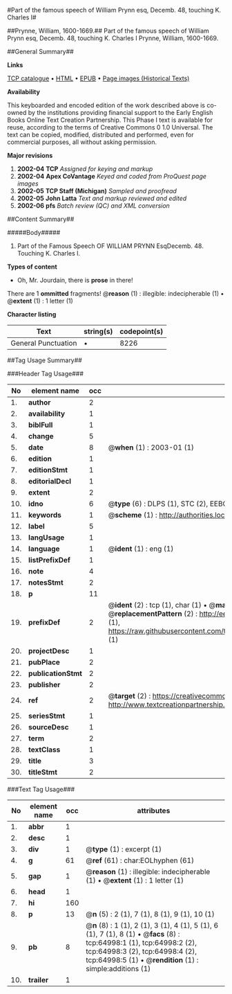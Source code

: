 #Part of the famous speech of William Prynn esq, Decemb. 48, touching K. Charles I#

##Prynne, William, 1600-1669.##
Part of the famous speech of William Prynn esq, Decemb. 48, touching K. Charles I
Prynne, William, 1600-1669.

##General Summary##

**Links**

[TCP catalogue](http://www.ota.ox.ac.uk/tcp/)  • 
[HTML](http://tei.it.ox.ac.uk/tcp/Texts-HTML/free/A56/A56186.html)  • 
[EPUB](http://tei.it.ox.ac.uk/tcp/Texts-EPUB/free/A56/A56186.epub) • 
[Page images (Historical Texts)](https://data.historicaltexts.jisc.ac.uk/view?pubId=eebo-12639389e&pageId=eebo-12639389e-64998-1)

**Availability**

This keyboarded and encoded edition of the
	       work described above is co-owned by the institutions
	       providing financial support to the Early English Books
	       Online Text Creation Partnership. This Phase I text is
	       available for reuse, according to the terms of Creative
	       Commons 0 1.0 Universal. The text can be copied,
	       modified, distributed and performed, even for
	       commercial purposes, all without asking permission.

**Major revisions**

1. __2002-04__ __TCP__ *Assigned for keying and markup*
1. __2002-04__ __Apex CoVantage__ *Keyed and coded from ProQuest page images*
1. __2002-05__ __TCP Staff (Michigan)__ *Sampled and proofread*
1. __2002-05__ __John Latta__ *Text and markup reviewed and edited*
1. __2002-06__ __pfs__ *Batch review (QC) and XML conversion*

##Content Summary##

#####Body#####

1. Part of the Famous Speech OF WILLIAM PRYNN EsqDecemb. 48. Touching K. Charles I.

**Types of content**

  * Oh, Mr. Jourdain, there is **prose** in there!

There are 1 **ommitted** fragments! 
 @__reason__ (1) : illegible: indecipherable (1)  •  @__extent__ (1) : 1 letter (1)

**Character listing**


|Text|string(s)|codepoint(s)|
|---|---|---|
|General Punctuation|•|8226|

##Tag Usage Summary##

###Header Tag Usage###

|No|element name|occ|attributes|
|---|---|---|---|
|1.|__author__|2||
|2.|__availability__|1||
|3.|__biblFull__|1||
|4.|__change__|5||
|5.|__date__|8| @__when__ (1) : 2003-01 (1)|
|6.|__edition__|1||
|7.|__editionStmt__|1||
|8.|__editorialDecl__|1||
|9.|__extent__|2||
|10.|__idno__|6| @__type__ (6) : DLPS (1), STC (2), EEBO-CITATION (1), OCLC (1), VID (1)|
|11.|__keywords__|1| @__scheme__ (1) : http://authorities.loc.gov/ (1)|
|12.|__label__|5||
|13.|__langUsage__|1||
|14.|__language__|1| @__ident__ (1) : eng (1)|
|15.|__listPrefixDef__|1||
|16.|__note__|4||
|17.|__notesStmt__|2||
|18.|__p__|11||
|19.|__prefixDef__|2| @__ident__ (2) : tcp (1), char (1)  •  @__matchPattern__ (2) : ([0-9\-]+):([0-9IVX]+) (1), (.+) (1)  •  @__replacementPattern__ (2) : http://eebo.chadwyck.com/downloadtiff?vid=$1&page=$2 (1), https://raw.githubusercontent.com/textcreationpartnership/Texts/master/tcpchars.xml#$1 (1)|
|20.|__projectDesc__|1||
|21.|__pubPlace__|2||
|22.|__publicationStmt__|2||
|23.|__publisher__|2||
|24.|__ref__|2| @__target__ (2) : https://creativecommons.org/publicdomain/zero/1.0/ (1), http://www.textcreationpartnership.org/docs/. (1)|
|25.|__seriesStmt__|1||
|26.|__sourceDesc__|1||
|27.|__term__|2||
|28.|__textClass__|1||
|29.|__title__|3||
|30.|__titleStmt__|2||


###Text Tag Usage###

|No|element name|occ|attributes|
|---|---|---|---|
|1.|__abbr__|1||
|2.|__desc__|1||
|3.|__div__|1| @__type__ (1) : excerpt (1)|
|4.|__g__|61| @__ref__ (61) : char:EOLhyphen (61)|
|5.|__gap__|1| @__reason__ (1) : illegible: indecipherable (1)  •  @__extent__ (1) : 1 letter (1)|
|6.|__head__|1||
|7.|__hi__|160||
|8.|__p__|13| @__n__ (5) : 2 (1), 7 (1), 8 (1), 9 (1), 10 (1)|
|9.|__pb__|8| @__n__ (8) : 1 (1), 2 (1), 3 (1), 4 (1), 5 (1), 6 (1), 7 (1), 8 (1)  •  @__facs__ (8) : tcp:64998:1 (1), tcp:64998:2 (2), tcp:64998:3 (2), tcp:64998:4 (2), tcp:64998:5 (1)  •  @__rendition__ (1) : simple:additions (1)|
|10.|__trailer__|1||
